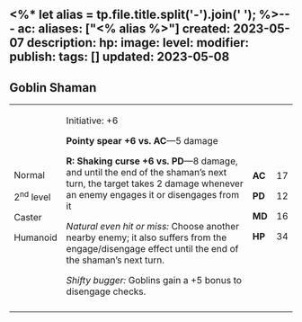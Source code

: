 <%* let alias = tp.file.title.split('-').join(' '); %>---
ac: 
aliases: ["<% alias %>"]
created: 2023-05-07
description: 
hp: 
image: 
level: 
modifier: 
publish: 
tags: []
updated: 2023-05-08
---

## Goblin Shaman

<table>
<colgroup>
<col style="width: 16%" />
<col style="width: 72%" />
<col style="width: 5%" />
<col style="width: 5%" />
</colgroup>
<tbody>
<tr class="odd">
<td><p>Normal</p>
<p>2<sup>nd</sup> level</p>
<p>Caster</p>
<p>Humanoid</p></td>
<td><p>Initiative: +6</p>
<p><strong>Pointy spear +6 vs. AC</strong>—5 damage</p>
<p><strong>R: Shaking curse +6 vs. PD</strong>—8 damage, and until the
end of the shaman’s next turn, the target takes 2 damage whenever an
enemy engages it or disengages from it</p>
<p><em>Natural even hit or miss:</em> Choose another nearby enemy; it
also suffers from the engage/disengage effect until the end of the
shaman’s next turn.</p>
<p><em>Shifty bugger:</em> Goblins gain a +5 bonus to disengage
checks.</p></td>
<td><p><strong>AC</strong></p>
<p><strong>PD</strong></p>
<p><strong>MD</strong></p>
<p><strong>HP</strong></p></td>
<td><p>17</p>
<p>12</p>
<p>16</p>
<p>34</p></td>
</tr>
<tr class="even">
<td></td>
<td></td>
<td></td>
<td></td>
</tr>
</tbody>
</table>
